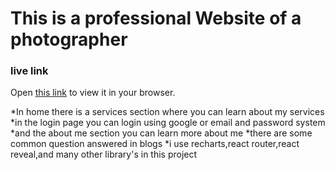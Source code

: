 # This  is a professional Website of a photographer

### live link

Open [this link](https://photographers-world-4c2dc.web.app) to view it in your browser.

*In home there is a services section where you can learn about my services
*in the login page you can login using google or email and password system
*and the about me section you can learn more about me
*there are some common question answered in blogs
*i use recharts,react router,react reveal,and many other library's in this project
